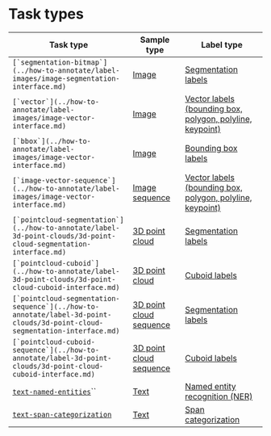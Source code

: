 # Task types

| Task type                                                                                                                   | Sample type                                                      | Label type                                                                                                                       |
| --------------------------------------------------------------------------------------------------------------------------- | ---------------------------------------------------------------- | -------------------------------------------------------------------------------------------------------------------------------- |
| ``[`segmentation-bitmap`](../how-to-annotate/label-images/image-segmentation-interface.md)``                                | [Image](sample-types/#image)                                     | [Segmentation labels](label-types.md#segmentation-labels)                                                                        |
| ``[`vector`](../how-to-annotate/label-images/image-vector-interface.md)``                                                   | [Image](sample-types/#image)                                     | [Vector labels (bounding box, polygon, polyline, keypoint)](label-types.md#vector-labels-bounding-box-polygon-polyline-keypoint) |
| ``[`bbox`](../how-to-annotate/label-images/image-vector-interface.md)``                                                     | [Image](sample-types/#image)                                     | [Bounding box labels](label-types.md#vector-labels-bounding-box-polygon-polyline-keypoint)                                       |
| ``[`image-vector-sequence`](../how-to-annotate/label-images/image-vector-interface.md)``                                    | [Image sequence](sample-types/#image-sequence)                   | [Vector labels (bounding box, polygon, polyline, keypoint)](label-types.md#vector-labels-bounding-box-polygon-polyline-keypoint) |
| ``[`pointcloud-segmentation`](../how-to-annotate/label-3d-point-clouds/3d-point-cloud-segmentation-interface.md)``          | [3D point cloud](sample-types/#3d-point-cloud)                   | [Segmentation labels](label-types.md#segmentation-labels-2)                                                                      |
| ``[`pointcloud-cuboid`](../how-to-annotate/label-3d-point-clouds/3d-point-cloud-cuboid-interface.md)``                      | [3D point cloud](sample-types/#3d-point-cloud)                   | [Cuboid labels](label-types.md#cuboid-labels)                                                                                    |
| ``[`pointcloud-segmentation-sequence`](../how-to-annotate/label-3d-point-clouds/3d-point-cloud-segmentation-interface.md)`` | [3D point cloud sequence](sample-types/#3d-point-cloud-sequence) | [Segmentation labels](label-types.md#segmentation-labels-3)                                                                      |
| ``[`pointcloud-cuboid-sequence`](../how-to-annotate/label-3d-point-clouds/3d-point-cloud-cuboid-interface.md)``             | [3D point cloud sequence](sample-types/#3d-point-cloud-sequence) | [Cuboid labels](label-types.md#cuboid-labels-1)                                                                                  |
| [`text-named-entities`](../how-to-annotate/label-text/text-named-entities-interface.md)``                                   | [Text](sample-types/#text)                                       | [Named entity recognition (NER)](label-types.md#named-entity-recognition-and-span-categorization)                                |
| [`text-span-categorization`](../how-to-annotate/label-text/text-span-categorization-interface.md)                           | [Text](sample-types/#text)                                       | [Span categorization](label-types.md#named-entity-recognition-and-span-categorization)                                           |

